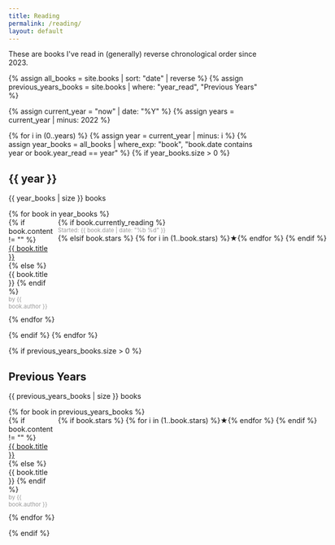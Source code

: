 ```yaml
---
title: Reading
permalink: /reading/
layout: default
---
```


These are books I've read in (generally) reverse chronological order since 2023.

<div>
{% assign all_books = site.books | sort: "date" | reverse %}
{% assign previous_years_books = site.books | where: "year_read", "Previous Years" %}

{% assign current_year = "now" | date: "%Y" %}
{% assign years = current_year | minus: 2022 %}

{% for i in (0..years) %}
    {% assign year = current_year | minus: i %}
    {% assign year_books = all_books | where_exp: "book", "book.date contains year or book.year_read == year" %}
    {% if year_books.size > 0 %}
        <div>
            <h2>{{ year }}</h2>
            <p>{{ year_books | size }} books</p>
            <ul style="list-style-type: none; padding: 0;">
                {% for book in year_books %}
                    <li style="display: grid; grid-template-columns: auto min-content; gap: 10px; align-items: start; margin-bottom: 10px;">
                        <div>
                            {% if book.content != "" %}
                                <a href="{{ book.url }}" rel="nofollow noopener" style="{% if book.stars == 5 %}font-weight: bold;{% endif %} text-decoration: none; display: block;">
                                    {{ book.title }}
                                </a>
                            {% else %}
                                <span style="{% if book.stars == 5 %}font-weight: bold;{% endif %} display: block;">{{ book.title }}</span>
                            {% endif %}
                            <span style="display: block; font-size: 0.8em; color: #999;">by {{ book.author }}</span>
                        </div>
                        <span style="white-space: nowrap; color: {% if book.stars == 5 %}gold{% else %}black{% endif %};">
                            {% if book.currently_reading %}
                                <span style="display: block; font-size: 0.8em; color: #999;">Started: {{ book.date | date: "%b %d" }}</span>
                            {% elsif book.stars %}
                                {% for i in (1..book.stars) %}★{% endfor %}
                            {% endif %}
                        </span>
                    </li>
                {% endfor %}
            </ul>
        </div>
    {% endif %}
{% endfor %}

{% if previous_years_books.size > 0 %}
    <div>
        <h2>Previous Years</h2>
        <p>{{ previous_years_books | size }} books</p>
        <ul style="list-style-type: none; padding: 0;">
            {% for book in previous_years_books %}
                <li style="display: grid; grid-template-columns: auto min-content; gap: 10px; align-items: start; margin-bottom: 10px;">
                    <div>
                        {% if book.content != "" %}
                            <a href="{{ book.url }}" rel="nofollow noopener" style="{% if book.stars == 5 %}font-weight: bold;{% endif %} text-decoration: none; display: block;">
                                {{ book.title }}
                            </a>
                        {% else %}
                            <span style="{% if book.stars == 5 %}font-weight: bold;{% endif %} display: block;">{{ book.title }}</span>
                        {% endif %}
                        <span style="display: block; font-size: 0.8em; color: #999;">by {{ book.author }}</span>
                    </div>
                    <span style="white-space: nowrap; color: {% if book.stars == 5 %}gold{% else %}black{% endif %};">
                        {% if book.stars %}
                            {% for i in (1..book.stars) %}★{% endfor %}
                        {% endif %}
                    </span>
                </li>
            {% endfor %}
        </ul>
    </div>
{% endif %}
</div>